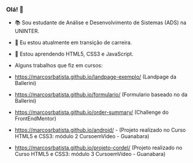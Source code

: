 ### Olá! 👋

- 📚 Sou estudante de Análise e Desenvolvimento de Sistemas (ADS) na UNINTER.
- 🔭 Eu estou atualmente em transição de carreira.
- 🌱 Estou aprendendo HTML5, CSS3 e JavaScript.

- Alguns trabalhos que fiz em cursos:
- https://marcosrbatista.github.io/landpage-exemplo/ (Landpage da Ballerini)
- https://marcosrbatista.github.io/formulario/ (Formulario baseado no da Ballerini)
- https://marcosrbatista.github.io/order-summary/ (Challenge do FrontEndMentor)
- https://marcosrbatista.github.io/android/ - (Projeto realizado no Curso HTML5 e CSS3: módulo 2 CursoemVídeo - Guanabara)
- https://marcosrbatista.github.io/projeto-cordel/ (Projeto realizado no Curso HTML5 e CSS3: módulo 3 CursoemVídeo - Guanabara)

